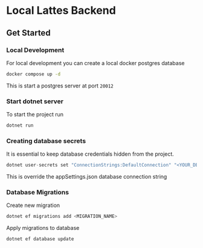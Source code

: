 # Local Lattes Backend

## Get Started

### Local Development

For local development you can create a local docker postgres database

```sh
docker compose up -d
```

This is start a postgres server at port `20012`

### Start dotnet server

To start the project run

```sh
dotnet run
```

### Creating database secrets

It is essential to keep database credentials hidden from the project.

```cs
dotnet user-secrets set "ConnectionStrings:DefaultConnection" "<YOUR_DB_CONNECTION>"
```

This is override the appSettings.json database connection string

### Database Migrations

Create new migration

```sh
dotnet ef migrations add <MIGRATION_NAME>
```

Apply migrations to database

```sh
dotnet ef database update
```